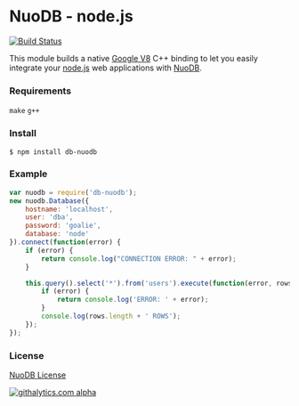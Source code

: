 # NuoDB    - node.js

[![Build Status](https://travis-ci.org/nuodb/node-db-nuodb.png?branch=master)](https://travis-ci.org/nuodb/node-db-nuodb)

This module builds a native [Google V8](https://developers.google.com/v8/) C++ binding to let you easily integrate your [node.js](http://www.nodejs.org) web applications with [NuoDB](http://www.nuodb.com).

### Requirements
`make` 
`g++`

### Install

    $ npm install db-nuodb

### Example

```javascript
var nuodb = require('db-nuodb');
new nuodb.Database({
    hostname: 'localhost',
    user: 'dba',
    password: 'goalie',
    database: 'node'
}).connect(function(error) {
    if (error) {
        return console.log("CONNECTION ERROR: " + error);
    }

    this.query().select('*').from('users').execute(function(error, rows) {
        if (error) {
            return console.log('ERROR: ' + error);
        }
        console.log(rows.length + ' ROWS');
    });
});
```

### License

[NuoDB License](https://github.com/nuodb/nuodb-drivers/blob/master/LICENSE)

[![githalytics.com alpha](https://cruel-carlota.pagodabox.com/1f9431fe8d36367b37644bd77eb55724 "githalytics.com")](http://githalytics.com/nuodb/node-db-nuodb)